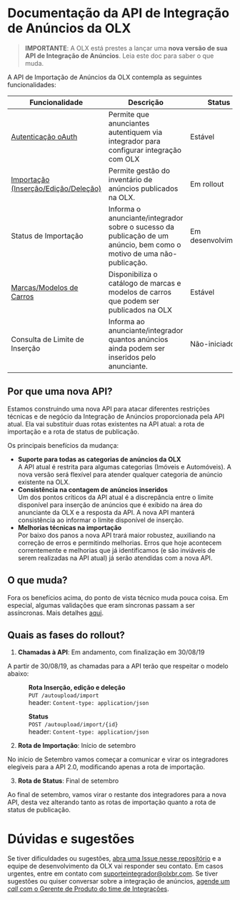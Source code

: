 # Documentação da API de Integração de Anúncios da OLX

> **IMPORTANTE**: A OLX está prestes a lançar uma **nova versão de sua API de Integração de Anúncios**. Leia este doc para saber o que muda.

A API de Importação de Anúncios da OLX contempla as seguintes funcionalidades:

| Funcionalidade                       | Descrição                                                                                                             | Status             |
|--------------------------------------|-----------------------------------------------------------------------------------------------------------------------|--------------------|
| [Autenticação oAuth](https://github.com/olxbr/ad_integration/blob/master/oauth/README.md)                   | Permite que anunciantes autentiquem via integrador para configurar integração com OLX                                 | Estável            |
| [Importação (Inserção/Edição/Deleção)](https://github.com/olxbr/ad_integration/blob/master/api/import.md) | Permite gestão do inventário de anúncios publicados na OLX.                                                           | Em rollout         |
| Status de Importação                 | Informa o anunciante/integrador sobre o sucesso da publicação de um anúncio, bem como o motivo de uma não-publicação. | Em desenvolvimento |
| [Marcas/Modelos de Carros](https://github.com/olxbr/ad_integration/blob/master/api/car_models.md)             | Disponibiliza o catálogo de marcas e modelos de carros que podem ser publicados na OLX                                | Estável            |
| Consulta de Limite de Inserção       | Informa ao anunciante/integrador quantos anúncios ainda podem ser inseridos pelo anunciante.                          | Não-iniciado       |


## Por que uma nova API?

Estamos construindo uma nova API para atacar diferentes restrições técnicas e de negócio da Integração de Anúncios proporcionada pela API atual. Ela vai substituir duas rotas existentes na API atual: a rota de importação e a rota de status de publicação.

Os principais benefícios da mudança:

- **Suporte para todas as categorias de anúncios da OLX**<br>
A API atual é restrita para algumas categorias (Imóveis e Automóveis). A nova versão será flexível para atender qualquer categoria de anúncio existente na OLX.
- **Consistência na contagem de anúncios inseridos**<br>
Um dos pontos críticos da API atual é a discrepância entre o limite disponível para inserção de anúncios que é exibido na área do anunciante da OLX e a resposta da API. A nova API manterá consistência ao informar o limite disponível de inserção.
- **Melhorias técnicas na importação**<br>
Por baixo dos panos a nova API trará maior robustez, auxiliando na correção de erros e permitindo melhorias. Erros que hoje acontecem correntemente e melhorias que já identificamos (e são inviáveis de serem realizadas na API atual) já serão atendidas com a nova API.


## O que muda?

Fora os benefícios acima, do ponto de vista técnico muda pouca coisa. Em especial, algumas validações que eram síncronas passam a ser assíncronas. Mais detalhes [aqui](lerolerolero.com).


## Quais as fases do rollout?

1) **Chamadas à API**: Em andamento, com finalização em 30/08/19

A partir de 30/08/19, as chamadas para a API terão que respeitar o modelo abaixo:

&nbsp;&nbsp;&nbsp;&nbsp;&nbsp;&nbsp;&nbsp;&nbsp;&nbsp;&nbsp;&nbsp;&nbsp;**Rota Inserção, edição e deleção**<br>
&nbsp;&nbsp;&nbsp;&nbsp;&nbsp;&nbsp;&nbsp;&nbsp;&nbsp;&nbsp;&nbsp;&nbsp;`PUT /autoupload/import`<br>
&nbsp;&nbsp;&nbsp;&nbsp;&nbsp;&nbsp;&nbsp;&nbsp;&nbsp;&nbsp;&nbsp;&nbsp;header: `Content-type: application/json`

&nbsp;&nbsp;&nbsp;&nbsp;&nbsp;&nbsp;&nbsp;&nbsp;&nbsp;&nbsp;&nbsp;&nbsp;**Status**<br>
&nbsp;&nbsp;&nbsp;&nbsp;&nbsp;&nbsp;&nbsp;&nbsp;&nbsp;&nbsp;&nbsp;&nbsp;`POST /autoupload/import/{id}`<br>
&nbsp;&nbsp;&nbsp;&nbsp;&nbsp;&nbsp;&nbsp;&nbsp;&nbsp;&nbsp;&nbsp;&nbsp;header: `Content-type: application/json`

2) **Rota de Importação**: Início de setembro

No início de Setembro vamos começar a comunicar e virar os integradores elegíveis para a API 2.0, modificando apenas a rota de importação. 

3) **Rota de Status**: Final de setembro

Ao final de setembro, vamos virar o restante dos integradores para a nova API, desta vez alterando tanto as rotas de importação quanto a rota de status de publicação.


# Dúvidas e sugestões

Se tiver dificuldades ou sugestões, [abra uma Issue nesse repositório](https://github.com/olxbr/ad_integration/issues/new) e a equipe de desenvolvimento da OLX vai responder seu contato. Em casos urgentes, entre em contato com suporteintegrador@olxbr.com. Se tiver sugestões ou quiser conversar sobre a integração de anúncios, [agende um *call* com o Gerente de Produto do time de Integrações](https://calendly.com/renato-cairo-olx/papo_integracao_olx).
